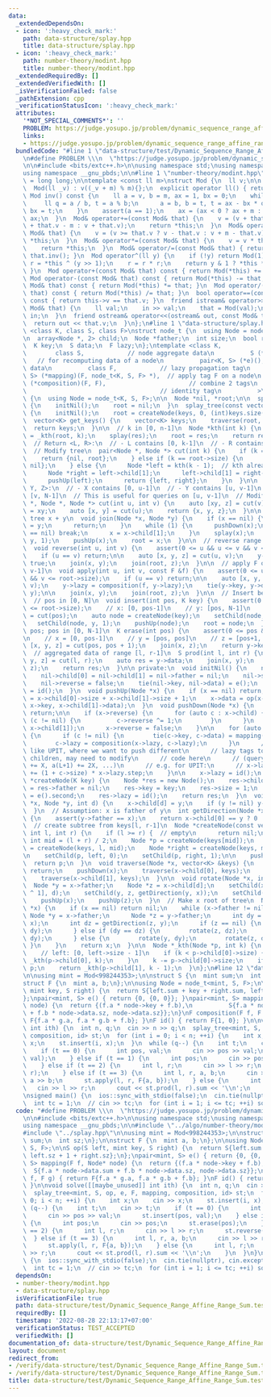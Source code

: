 ```yaml
---
data:
  _extendedDependsOn:
  - icon: ':heavy_check_mark:'
    path: data-structure/splay.hpp
    title: data-structure/splay.hpp
  - icon: ':heavy_check_mark:'
    path: number-theory/modint.hpp
    title: number-theory/modint.hpp
  _extendedRequiredBy: []
  _extendedVerifiedWith: []
  _isVerificationFailed: false
  _pathExtension: cpp
  _verificationStatusIcon: ':heavy_check_mark:'
  attributes:
    '*NOT_SPECIAL_COMMENTS*': ''
    PROBLEM: https://judge.yosupo.jp/problem/dynamic_sequence_range_affine_range_sum
    links:
    - https://judge.yosupo.jp/problem/dynamic_sequence_range_affine_range_sum
  bundledCode: "#line 1 \"data-structure/test/Dynamic_Sequence_Range_Affine_Range_Sum.test.cpp\"\
    \n#define PROBLEM \\\n  \"https://judge.yosupo.jp/problem/dynamic_sequence_range_affine_range_sum\"\
    \n\n#include <bits/extc++.h>\n\nusing namespace std;\nusing namespace __gnu_cxx;\n\
    using namespace __gnu_pbds;\n\n#line 1 \"number-theory/modint.hpp\"\nusing ll\
    \ = long long;\n\ntemplate <const ll m>\nstruct Mod {\n  ll v;\n\n  Mod() : v(0){};\n\
    \  Mod(ll _v) : v((_v + m) % m){};\n  explicit operator ll() { return v; }\n \
    \ Mod inv() const {\n    ll a = v, b = m, ax = 1, bx = 0;\n    while (b) {\n \
    \     ll q = a / b, t = a % b;\n      a = b, b = t, t = ax - bx * q, ax = bx,\
    \ bx = t;\n    }\n    assert(a == 1);\n    ax = (ax < 0 ? ax + m : ax);\n    return\
    \ ax;\n  }\n  Mod& operator+=(const Mod& that) {\n    v = (v + that.v >= m ? v\
    \ + that.v - m : v + that.v);\n    return *this;\n  }\n  Mod& operator-=(const\
    \ Mod& that) {\n    v = (v >= that.v ? v - that.v : v + m - that.v);\n    return\
    \ *this;\n  }\n  Mod& operator*=(const Mod& that) {\n    v = v * that.v % m;\n\
    \    return *this;\n  }\n  Mod& operator/=(const Mod& that) { return (*this) *=\
    \ that.inv(); }\n  Mod operator^(ll y) {\n    if (!y) return Mod(1);\n    Mod\
    \ r = *this ^ (y >> 1);\n    r = r * r;\n    return y & 1 ? *this * r : r;\n \
    \ }\n  Mod operator+(const Mod& that) const { return Mod(*this) += that; }\n \
    \ Mod operator-(const Mod& that) const { return Mod(*this) -= that; }\n  Mod operator*(const\
    \ Mod& that) const { return Mod(*this) *= that; }\n  Mod operator/(const Mod&\
    \ that) const { return Mod(*this) /= that; }\n  bool operator==(const Mod& that)\
    \ const { return this->v == that.v; }\n  friend istream& operator>>(istream& in,\
    \ Mod& that) {\n    ll val;\n    in >> val;\n    that = Mod(val);\n    return\
    \ in;\n  }\n  friend ostream& operator<<(ostream& out, const Mod& that) {\n  \
    \  return out << that.v;\n  }\n};\n#line 1 \"data-structure/splay.hpp\"\ntemplate\
    \ <class K, class S, class F>\nstruct node_t {\n  using Node = node_t<K, S, F>;\n\
    \n  array<Node *, 2> child;\n  Node *father;\n  int size;\n  bool reverse;\n\n\
    \  K key;\n  S data;\n  F lazy;\n};\ntemplate <class K,            // key\n  \
    \        class S,            // node aggregate data\n          S (*op)(S, K, S),\
    \   // for recomputing data of a node\n          pair<K, S> (*e)(),  // identity\
    \ data\n          class F,            // lazy propagation tag\n          pair<K,\
    \ S> (*mapping)(F, node_t<K, S, F> *),  // apply tag F on a node\n          F\
    \ (*composition)(F, F),                       // combine 2 tags\n          F (*id)()\
    \                                     // identity tag\n          >\nstruct splay_tree\
    \ {\n  using Node = node_t<K, S, F>;\n\n  Node *nil, *root;\n\n  splay_tree()\
    \ {\n    initNil();\n    root = nil;\n  }\n  splay_tree(const vector<K> &keys)\
    \ {\n    initNil();\n    root = createNode(keys, 0, (int)keys.size());\n  }\n\n\
    \  vector<K> get_keys() {\n    vector<K> keys;\n    traverse(root, keys);\n  \
    \  return keys;\n  }\n\n  // k in [0, n-1]\n  Node *kth(int k) {\n    auto res\
    \ = _kth(root, k);\n    splay(res);\n    root = res;\n    return res;\n  }\n\n\
    \  // Return <L, R>:\n  // - L contains [0, k-1]\n  // - R contains [k, N-1]\n\
    \  // Modify tree\n  pair<Node *, Node *> cut(int k) {\n    if (k == 0) {\n  \
    \    return {nil, root};\n    } else if (k == root->size) {\n      return {root,\
    \ nil};\n    } else {\n      Node *left = kth(k - 1);  // kth already splayed\n\
    \      Node *right = left->child[1];\n      left->child[1] = right->father = nil;\n\
    \      pushUp(left);\n      return {left, right};\n    }\n  }\n\n  // Return <X,\
    \ Y, Z>:\n  // - X contains [0, u-1]\n  // - Y contains [u, v-1]\n  // - Z contains\
    \ [v, N-1]\n  // This is useful for queries on [u, v-1]\n  // Modify tree\n  tuple<Node\
    \ *, Node *, Node *> cut(int u, int v) {\n    auto [xy, z] = cut(v);\n    root\
    \ = xy;\n    auto [x, y] = cut(u);\n    return {x, y, z};\n  }\n\n  // Make this\
    \ tree x + y\n  void join(Node *x, Node *y) {\n    if (x == nil) {\n      root\
    \ = y;\n      return;\n    }\n    while (1) {\n      pushDown(x);\n      if (x->child[1]\
    \ == nil) break;\n      x = x->child[1];\n    }\n    splay(x);\n    setChild(x,\
    \ y, 1);\n    pushUp(x);\n    root = x;\n  }\n\n  // reverse range [u, v-1]\n\
    \  void reverse(int u, int v) {\n    assert(0 <= u && u <= v && v <= root->size);\n\
    \    if (u == v) return;\n\n    auto [x, y, z] = cut(u, v);\n    y->reverse =\
    \ true;\n    join(x, y);\n    join(root, z);\n  }\n\n  // apply F on range [u,\
    \ v-1]\n  void apply(int u, int v, const F &f) {\n    assert(0 <= u && u <= v\
    \ && v <= root->size);\n    if (u == v) return;\n\n    auto [x, y, z] = cut(u,\
    \ v);\n    y->lazy = composition(f, y->lazy);\n    tie(y->key, y->data) = mapping(f,\
    \ y);\n\n    join(x, y);\n    join(root, z);\n  }\n\n  // Insert before pos\n\
    \  // pos in [0, N]\n  void insert(int pos, K key) {\n    assert(0 <= pos && pos\
    \ <= root->size);\n    // x: [0, pos-1]\n    // y: [pos, N-1]\n    auto [x, y]\
    \ = cut(pos);\n    auto node = createNode(key);\n    setChild(node, x, 0);\n \
    \   setChild(node, y, 1);\n    pushUp(node);\n    root = node;\n  }\n\n  // Delete\
    \ pos; pos in [0, N-1]\n  K erase(int pos) {\n    assert(0 <= pos && pos < root->size);\n\
    \n    // x = [0, pos-1]\n    // y = [pos, pos]\n    // z = [pos+1, N-1]\n    auto\
    \ [x, y, z] = cut(pos, pos + 1);\n    join(x, z);\n    return y->key;\n  }\n\n\
    \  // aggregated data of range [l, r-1]\n  S prod(int l, int r) {\n    auto [x,\
    \ y, z] = cut(l, r);\n    auto res = y->data;\n    join(x, y);\n    join(root,\
    \ z);\n    return res;\n  }\n\n private:\n  void initNil() {\n    nil = new Node();\n\
    \    nil->child[0] = nil->child[1] = nil->father = nil;\n    nil->size = 0;\n\
    \    nil->reverse = false;\n    tie(nil->key, nil->data) = e();\n    nil->lazy\
    \ = id();\n  }\n  void pushUp(Node *x) {\n    if (x == nil) return;\n    x->size\
    \ = x->child[0]->size + x->child[1]->size + 1;\n    x->data = op(x->child[0]->data,\
    \ x->key, x->child[1]->data);\n  }\n  void pushDown(Node *x) {\n    if (x == nil)\
    \ return;\n\n    if (x->reverse) {\n      for (auto c : x->child) {\n        if\
    \ (c != nil) {\n          c->reverse ^= 1;\n        }\n      }\n      swap(x->child[0],\
    \ x->child[1]);\n      x->reverse = false;\n    }\n\n    for (auto c : x->child)\
    \ {\n      if (c != nil) {\n        tie(c->key, c->data) = mapping(x->lazy, c);\n\
    \        c->lazy = composition(x->lazy, c->lazy);\n      }\n      // For problem\
    \ like UPIT, where we want to push different\n      // lazy tags to left & right\
    \ children, may need to modify\n      // code here\n      // (query L R X: a(L)\
    \ += X, a(L+1) += 2X, ...)\n      // e.g. for UPIT:\n      // x->lazy.add_left\
    \ += (1 + c->size) * x->lazy.step;\n    }\n\n    x->lazy = id();\n  }\n  Node\
    \ *createNode(K key) {\n    Node *res = new Node();\n    res->child[0] = res->child[1]\
    \ = res->father = nil;\n    res->key = key;\n    res->size = 1;\n    res->data\
    \ = e().second;\n    res->lazy = id();\n    return res;\n  }\n  void setChild(Node\
    \ *x, Node *y, int d) {\n    x->child[d] = y;\n    if (y != nil) y->father = x;\n\
    \  }\n  // Assumption: x is father of y\n  int getDirection(Node *x, Node *y)\
    \ {\n    assert(y->father == x);\n    return x->child[0] == y ? 0 : 1;\n  }\n\
    \  // create subtree from keys[l, r-1]\n  Node *createNode(const vector<K> &keys,\
    \ int l, int r) {\n    if (l >= r) {  // empty\n      return nil;\n    }\n   \
    \ int mid = (l + r) / 2;\n    Node *p = createNode(keys[mid]);\n    Node *left\
    \ = createNode(keys, l, mid);\n    Node *right = createNode(keys, mid + 1, r);\n\
    \n    setChild(p, left, 0);\n    setChild(p, right, 1);\n\n    pushUp(p);\n  \
    \  return p;\n  }\n  void traverse(Node *x, vector<K> &keys) {\n    if (x == nil)\
    \ return;\n    pushDown(x);\n    traverse(x->child[0], keys);\n    keys.push_back(x->key);\n\
    \    traverse(x->child[1], keys);\n  }\n\n  void rotate(Node *x, int d) {\n  \
    \  Node *y = x->father;\n    Node *z = x->child[d];\n    setChild(x, z->child[d\
    \ ^ 1], d);\n    setChild(y, z, getDirection(y, x));\n    setChild(z, x, d ^ 1);\n\
    \    pushUp(x);\n    pushUp(z);\n  }\n  // Make x root of tree\n  Node *splay(Node\
    \ *x) {\n    if (x == nil) return nil;\n    while (x->father != nil) {\n     \
    \ Node *y = x->father;\n      Node *z = y->father;\n      int dy = getDirection(y,\
    \ x);\n      int dz = getDirection(z, y);\n      if (z == nil) {\n        rotate(y,\
    \ dy);\n      } else if (dy == dz) {\n        rotate(z, dz);\n        rotate(y,\
    \ dy);\n      } else {\n        rotate(y, dy);\n        rotate(z, dz);\n     \
    \ }\n    }\n    return x;\n  }\n\n  Node *_kth(Node *p, int k) {\n    pushDown(p);\n\
    \    // left: [0, left->size - 1]\n    if (k < p->child[0]->size) {\n      return\
    \ _kth(p->child[0], k);\n    }\n    k -= p->child[0]->size;\n    if (!k) return\
    \ p;\n    return _kth(p->child[1], k - 1);\n  }\n};\n#line 12 \"data-structure/test/Dynamic_Sequence_Range_Affine_Range_Sum.test.cpp\"\
    \n\nusing mint = Mod<998244353>;\n\nstruct S {\n  mint sum;\n  int sz;\n};\n\n\
    struct F {\n  mint a, b;\n};\n\nusing Node = node_t<mint, S, F>;\n\nS op(S left,\
    \ mint key, S right) {\n  return S{left.sum + key + right.sum, left.sz + 1 + right.sz};\n\
    };\npair<mint, S> e() { return {0, {0, 0}}; }\npair<mint, S> mapping(F f, Node*\
    \ node) {\n  return {(f.a * node->key + f.b),\n          S{f.a * node->data.sum\
    \ + f.b * node->data.sz, node->data.sz}};\n}\nF composition(F f, F g) { return\
    \ F{f.a * g.a, f.a * g.b + f.b}; }\nF id() { return F{1, 0}; }\n\nvoid solve([[maybe_unused]]\
    \ int ith) {\n  int n, q;\n  cin >> n >> q;\n  splay_tree<mint, S, op, e, F, mapping,\
    \ composition, id> st;\n  for (int i = 0; i < n; ++i) {\n    int x;\n    cin >>\
    \ x;\n    st.insert(i, x);\n  }\n  while (q--) {\n    int t;\n    cin >> t;\n\
    \    if (t == 0) {\n      int pos, val;\n      cin >> pos >> val;\n      st.insert(pos,\
    \ val);\n    } else if (t == 1) {\n      int pos;\n      cin >> pos;\n      st.erase(pos);\n\
    \    } else if (t == 2) {\n      int l, r;\n      cin >> l >> r;\n      st.reverse(l,\
    \ r);\n    } else if (t == 3) {\n      int l, r, a, b;\n      cin >> l >> r >>\
    \ a >> b;\n      st.apply(l, r, F{a, b});\n    } else {\n      int l, r;\n   \
    \   cin >> l >> r;\n      cout << st.prod(l, r).sum << '\\n';\n    }\n  }\n}\n\
    \nsigned main() {\n  ios::sync_with_stdio(false);\n  cin.tie(nullptr), cin.exceptions(cin.failbit);\n\
    \  int tc = 1;\n  // cin >> tc;\n  for (int i = 1; i <= tc; ++i) solve(i);\n}\n"
  code: "#define PROBLEM \\\n  \"https://judge.yosupo.jp/problem/dynamic_sequence_range_affine_range_sum\"\
    \n\n#include <bits/extc++.h>\n\nusing namespace std;\nusing namespace __gnu_cxx;\n\
    using namespace __gnu_pbds;\n\n#include \"../algo/number-theory/modint.hpp\"\n\
    #include \"../splay.hpp\"\n\nusing mint = Mod<998244353>;\n\nstruct S {\n  mint\
    \ sum;\n  int sz;\n};\n\nstruct F {\n  mint a, b;\n};\n\nusing Node = node_t<mint,\
    \ S, F>;\n\nS op(S left, mint key, S right) {\n  return S{left.sum + key + right.sum,\
    \ left.sz + 1 + right.sz};\n};\npair<mint, S> e() { return {0, {0, 0}}; }\npair<mint,\
    \ S> mapping(F f, Node* node) {\n  return {(f.a * node->key + f.b),\n        \
    \  S{f.a * node->data.sum + f.b * node->data.sz, node->data.sz}};\n}\nF composition(F\
    \ f, F g) { return F{f.a * g.a, f.a * g.b + f.b}; }\nF id() { return F{1, 0};\
    \ }\n\nvoid solve([[maybe_unused]] int ith) {\n  int n, q;\n  cin >> n >> q;\n\
    \  splay_tree<mint, S, op, e, F, mapping, composition, id> st;\n  for (int i =\
    \ 0; i < n; ++i) {\n    int x;\n    cin >> x;\n    st.insert(i, x);\n  }\n  while\
    \ (q--) {\n    int t;\n    cin >> t;\n    if (t == 0) {\n      int pos, val;\n\
    \      cin >> pos >> val;\n      st.insert(pos, val);\n    } else if (t == 1)\
    \ {\n      int pos;\n      cin >> pos;\n      st.erase(pos);\n    } else if (t\
    \ == 2) {\n      int l, r;\n      cin >> l >> r;\n      st.reverse(l, r);\n  \
    \  } else if (t == 3) {\n      int l, r, a, b;\n      cin >> l >> r >> a >> b;\n\
    \      st.apply(l, r, F{a, b});\n    } else {\n      int l, r;\n      cin >> l\
    \ >> r;\n      cout << st.prod(l, r).sum << '\\n';\n    }\n  }\n}\n\nsigned main()\
    \ {\n  ios::sync_with_stdio(false);\n  cin.tie(nullptr), cin.exceptions(cin.failbit);\n\
    \  int tc = 1;\n  // cin >> tc;\n  for (int i = 1; i <= tc; ++i) solve(i);\n}"
  dependsOn:
  - number-theory/modint.hpp
  - data-structure/splay.hpp
  isVerificationFile: true
  path: data-structure/test/Dynamic_Sequence_Range_Affine_Range_Sum.test.cpp
  requiredBy: []
  timestamp: '2022-08-28 22:13:17+07:00'
  verificationStatus: TEST_ACCEPTED
  verifiedWith: []
documentation_of: data-structure/test/Dynamic_Sequence_Range_Affine_Range_Sum.test.cpp
layout: document
redirect_from:
- /verify/data-structure/test/Dynamic_Sequence_Range_Affine_Range_Sum.test.cpp
- /verify/data-structure/test/Dynamic_Sequence_Range_Affine_Range_Sum.test.cpp.html
title: data-structure/test/Dynamic_Sequence_Range_Affine_Range_Sum.test.cpp
---
```

